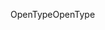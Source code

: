 <span data-ttu-id="627de-101">OpenType</span><span class="sxs-lookup"><span data-stu-id="627de-101">OpenType</span></span>